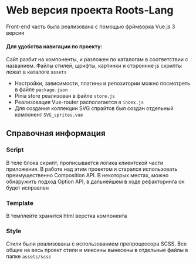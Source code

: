# Web версия проекта Roots-Lang

Front-end часть была реализована с помощью фрймворка Vue.js 3 версии

#### Для удобства навигации по проекту:

Сайт разбит на компоненты, и разложен по каталогам в соответствии с названием. Файлы стилей, шрифты, картинки и
сторонние js скрипты лежат в каталоге `assets`

* Настройки, зависимости, плагины и репозитории можно посмотреть в файле `package.json`
* Pinia store реализован в файле `store.js`
* Реализовация Vue-router располагается в `index.js`
* Для создания коллекции SVG спрайтов был создан отдельный компонент `SVG_sprites.vue`

## Справочная информация

### Script

В теле блока скрипт, прописывается логика клиентской части приложения. В работе над этим проектом я старался
использовать преимущественно Composition API. В некоторых местах, можно обнаружить подход Option API, в дальнейшем в
ходе рефакторинга он будет исправлен

### Template

В темплейте хранится html верстка компонента

### Style

Стили были реализованы с использованием препроцессора SCSS. Все общие на весь проект стили и миксины вынесены в
отдельные файлы в папке `assets/scss`